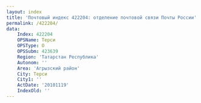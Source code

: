 ```yaml
---
layout: index
title: 'Почтовый индекс 422204: отделение почтовой связи Почты России'
permalink: /422204/
data:
    Index: 422204
    OPSName: Терси
    OPSType: О
    OPSSubm: 423639
    Region: 'Татарстан Республика'
    Autonom: ''
    Area: 'Агрызский район'
    City: Терси
    City1: ''
    ActDate: '20101119'
    IndexOld: ''
---
```

